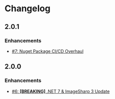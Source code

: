 # Changelog

## 2.0.1

### Enhancements
- [#7: Nuget Package CI/CD Overhaul](https://github.com/bobbahbrown/DMISharp/pull/7)

## 2.0.0

### Enhancements
- [#6: **[BREAKING]** .NET 7 & ImageSharp 3 Update](https://github.com/bobbahbrown/DMISharp/pull/6)